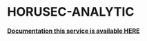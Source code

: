 # HORUSEC-ANALYTIC
**[Documentation this service is available HERE](https://horusec.io/docs/web/services/analytic/)**